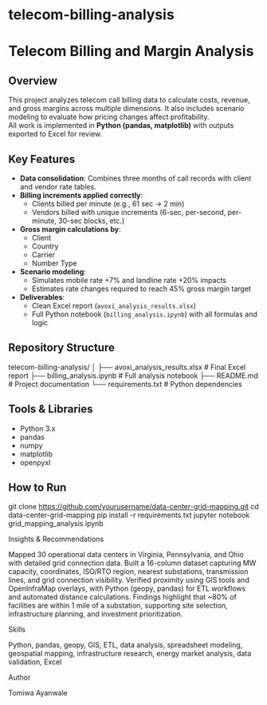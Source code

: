 # telecom-billing-analysis

# Telecom Billing and Margin Analysis

## Overview
This project analyzes telecom call billing data to calculate costs, revenue, and gross margins across multiple dimensions. It also includes scenario modeling to evaluate how pricing changes affect profitability.  
All work is implemented in **Python (pandas, matplotlib)** with outputs exported to Excel for review.

## Key Features
- **Data consolidation**: Combines three months of call records with client and vendor rate tables.  
- **Billing increments applied correctly**:  
  - Clients billed per minute (e.g., 61 sec → 2 min)  
  - Vendors billed with unique increments (6-sec, per-second, per-minute, 30-sec blocks, etc.)  
- **Gross margin calculations by**:  
  - Client  
  - Country  
  - Carrier  
  - Number Type  
- **Scenario modeling**:  
  - Simulates mobile rate +7% and landline rate +20% impacts  
  - Estimates rate changes required to reach 45% gross margin target  
- **Deliverables**:  
  - Clean Excel report (`avoxi_analysis_results.xlsx`)  
  - Full Python notebook (`billing_analysis.ipynb`) with all formulas and logic  

## Repository Structure

telecom-billing-analysis/ │ ├── avoxi_analysis_results.xlsx   # Final Excel report ├── billing_analysis.ipynb        # Full analysis notebook ├── README.md                     # Project documentation └── requirements.txt              # Python dependencies

## Tools & Libraries
- Python 3.x  
- pandas  
- numpy  
- matplotlib  
- openpyxl  

## How to Run
git clone https://github.com/yourusername/data-center-grid-mapping.git
cd data-center-grid-mapping
pip install -r requirements.txt
jupyter notebook grid_mapping_analysis.ipynb

Insights & Recommendations

Mapped 30 operational data centers in Virginia, Pennsylvania, and Ohio with detailed grid connection data.
Built a 16-column dataset capturing MW capacity, coordinates, ISO/RTO region, nearest substations, transmission lines, and grid connection visibility.
Verified proximity using GIS tools and OpenInfraMap overlays, with Python (geopy, pandas) for ETL workflows and automated distance calculations.
Findings highlight that ~80% of facilities are within 1 mile of a substation, supporting site selection, infrastructure planning, and investment prioritization.

Skills

Python, pandas, geopy, GIS, ETL, data analysis, spreadsheet modeling, geospatial mapping, infrastructure research, energy market analysis, data validation, Excel

Author

Tomiwa Ayanwale
